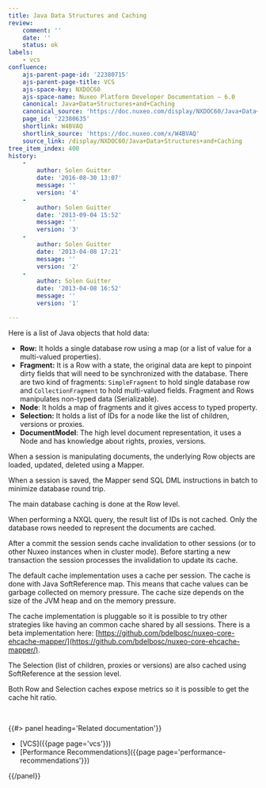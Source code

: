 ```yaml
---
title: Java Data Structures and Caching
review:
    comment: ''
    date: ''
    status: ok
labels:
    - vcs
confluence:
    ajs-parent-page-id: '22380715'
    ajs-parent-page-title: VCS
    ajs-space-key: NXDOC60
    ajs-space-name: Nuxeo Platform Developer Documentation — 6.0
    canonical: Java+Data+Structures+and+Caching
    canonical_source: 'https://doc.nuxeo.com/display/NXDOC60/Java+Data+Structures+and+Caching'
    page_id: '22380635'
    shortlink: W4BVAQ
    shortlink_source: 'https://doc.nuxeo.com/x/W4BVAQ'
    source_link: /display/NXDOC60/Java+Data+Structures+and+Caching
tree_item_index: 400
history:
    -
        author: Solen Guitter
        date: '2016-08-30 13:07'
        message: ''
        version: '4'
    -
        author: Solen Guitter
        date: '2013-09-04 15:52'
        message: ''
        version: '3'
    -
        author: Solen Guitter
        date: '2013-04-08 17:21'
        message: ''
        version: '2'
    -
        author: Solen Guitter
        date: '2013-04-08 16:52'
        message: ''
        version: '1'

---
```

Here is a list of Java objects that hold data:

*   **Row:** It holds a single database row using a map (or a list of value for a multi-valued properties).
*   **Fragment:** It is a Row with a state, the original data are kept to pinpoint dirty fields that will need to be synchronized with the database. There are two kind of fragments: `SimpleFragment` to hold single database row and `CollectionFragment` to hold multi-valued fields. Fragment and Rows manipulates non-typed data (Serializable).
*   **Node**: It holds a map of fragments and it gives access to typed property.
*   **Selection:** It holds a list of IDs for a node like the list of children, versions or proxies.
*   **DocumentModel**: The high level document representation, it uses a Node and has knowledge about rights, proxies, versions.

When a session is manipulating documents, the underlying Row objects are loaded, updated, deleted using a Mapper.

When a session is saved, the Mapper send SQL DML instructions in batch to minimize database round trip.

The main database caching is done at the Row level.

When performing a NXQL query, the result list of IDs is not cached. Only the database rows needed to represent the documents are cached.

After a commit the session sends cache invalidation to other sessions (or to other Nuxeo instances when in cluster mode). Before starting a new transaction the session processes the invalidation to update its cache.

The default cache implementation uses a cache per session. The cache is done with Java SoftReference map. This means that cache values can be garbage collected on memory pressure. The cache size depends on the size of the JVM heap and on the memory pressure.

The cache implementation is pluggable so it is possible to try other strategies like having an common cache shared by all sessions. There is a beta implementation here:&nbsp;[https://github.com/bdelbosc/nuxeo-core-ehcache-mapper/](https://github.com/bdelbosc/nuxeo-core-ehcache-mapper/).

The Selection (list of children, proxies or versions) are also cached using SoftReference at the session level.

Both Row and Selection caches expose metrics so it is possible to get the cache hit ratio.

&nbsp;

<div class="row" data-equalizer data-equalize-on="medium"><div class="column medium-6">{{#> panel heading='Related documentation'}}

- [VCS]({{page page='vcs'}})
- [Performance Recommendations]({{page page='performance-recommendations'}})

{{/panel}}</div><div class="column medium-6">

&nbsp;

</div></div>
